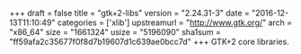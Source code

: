 +++
draft = false
title = "gtk+2-libs"
version = "2.24.31-3"
date = "2016-12-13T11:10:49"
categories = ['xlib']
upstreamurl = "http://www.gtk.org/"
arch = "x86_64"
size = "1661324"
usize = "5196090"
sha1sum = "ff59afa2c35677f0f8d7b19607d1c639ae0bcc7d"
+++
GTK+2 core libraries.